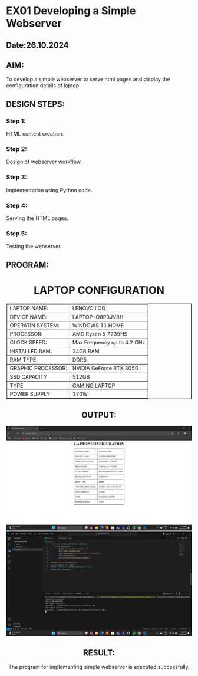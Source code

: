 # EX01 Developing a Simple Webserver
## Date:26.10.2024

## AIM:
To develop a simple webserver to serve html pages and display the configuration details of laptop.

## DESIGN STEPS:
### Step 1: 
HTML content creation.

### Step 2:
Design of webserver workflow.

### Step 3:
Implementation using Python code.

### Step 4:
Serving the HTML pages.

### Step 5:
Testing the webserver.

## PROGRAM:

<HTML>
    <CENTER>
    <H1>LAPTOP CONFIGURATION</H1>
</CENTER>
    <BODY>
        <CENTER>
        <TABLE border="2" CELLPADDING="10">
 <TR>
    <TD>LAPTOP NAME:</TD><TD>LENOVO LOQ</TD>
 </TR>           
<TR>
    <TD>DEVICE NAME:</TD><TD>LAPTOP-O8P3JV8H</TD>
</TR>
<TR>
    <TD>OPERATIN SYSTEM:</TD><TD>WINDOWS 11 HOME</TD>
</TR>
<TR>
    <TD>PROCESSOR:</TD><TD>AMD Ryzen 5 7235HS </TD>
</TR>
<TR>
    <TD>CLOCK SPEED:</TD><TD>Max Frequency up to 4.2 GHz</TD>
</TR>
<TR>
    <TD>INSTALLED RAM:</TD><TD>24GB RAM </TD>

</TR>
<TR>
    <TD>RAM TYPE:</TD><TD>DDR5</TD>
</TR>
<TR>
    <TD>GRAPHIC PROCESSOR:</TD><TD>NVIDIA GeForce RTX 3050</TD>
</TR>
<TR>
    <TD>SSD CAPACITY</TD><TD>512GB</TD>
</TR>
<tr>
    <td>TYPE</td><td>GAMING LAPTOP</td>
</tr>
<TR>
    <TD>POWER SUPPLY</TD><TD>170W</TD>
</TR>
</CENTER>
    </BODY>
</TABLE>
</HTML>


## OUTPUT:
![alt text](<Screenshot 2024-10-26 133339.png>)
![alt text](<Screenshot 2024-10-26 133401.png>)

## RESULT:
The program for implementing simple webserver is executed successfully.
